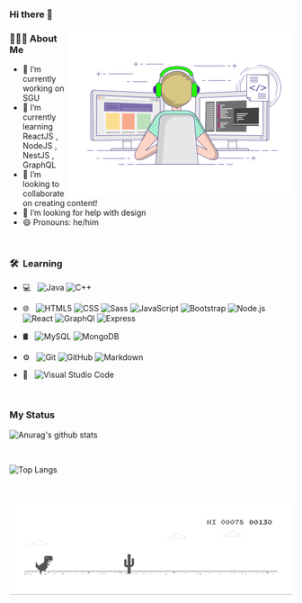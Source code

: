 ### Hi there 👋

<img align="right" alt="GIF" src="https://raw.githubusercontent.com/devSouvik/devSouvik/master/gif3.gif" width="400"/>

<h3> 👨🏻‍💻 About Me </h3>

- 🔭 I’m currently working on SGU
- 🌱 I’m currently learning ReactJS , NodeJS , NestJS , GraphQL
- 👯 I’m looking to collaborate on creating content!
- 🤔 I’m looking for help with design
- 😄 Pronouns: he/him

<br>

<h3> 🛠 &nbsp;Learning</h3>

- 💻 &nbsp;
  ![Java](https://img.shields.io/badge/-Java-333333?style=flat&logo=Java&logoColor=007396)
  ![C++](https://img.shields.io/badge/-C++-333333?style=flat&logo=C%2B%2B&logoColor=00599C)
- 🌐 &nbsp;
  ![HTML5](https://img.shields.io/badge/-HTML5-E34F26?style=flat&logo=html5&logoColor=white)
  ![CSS](https://img.shields.io/badge/-CSS3-1572B6?style=flat&logo=css3&logoColor=white)
  ![Sass](https://img.shields.io/badge/-Sass-cc6699?style=flat&logo=sass&logoColor=ffffff)
  ![JavaScript](https://img.shields.io/badge/-JavaScript-eed718?style=flat&logo=javascript&logoColor=ffffff)
  ![Bootstrap](https://img.shields.io/badge/-Bootstrap-563D7C?style=flat&logo=bootstrap&logoColor=white)
  ![Node.js](https://img.shields.io/badge/-Node.js-3C873A?style=flat&logo=Node.js&logoColor=white)
  ![React](https://img.shields.io/badge/-React-000000?style=flat&logo=react&logoColor=00c8ff)
  ![GraphQl](https://img.shields.io/badge/-GraphQL-e535ab?style=flat&logo=graphql&logoColor=FFFFFF)
  ![Express](https://img.shields.io/badge/-Express.js-787878?style=flat)

- 🛢 &nbsp;
  ![MySQL](https://img.shields.io/badge/-MySQL-F29111?style=flat&logo=mysql&logoColor=FFFFFF)
  ![MongoDB](https://img.shields.io/badge/-MongoDB-4DB33D?style=flat&logo=mongodb&logoColor=FFFFFF)
- ⚙️ &nbsp;
  ![Git](http://img.shields.io/badge/-Git-F1502F?style=flat&logo=git&logoColor=FFFFFF)
  ![GitHub](http://img.shields.io/badge/-Github-000000?style=flat&logo=github&logoColor=FFFFFF)
  ![Markdown](https://img.shields.io/badge/-Markdown-333333?style=flat&logo=markdown)
- 🔧 &nbsp;
  ![Visual Studio Code](http://img.shields.io/badge/-VS%20Code-007ACC?style=flat&logo=visual%20studio%20code&logoColor=white)

<br>

<h3> My Status </h3>

![Anurag's github stats](https://github-readme-stats.vercel.app/api?username=anhhtuann&count_private=true&show_icons=true&theme=radical)

<br>

![Top Langs](https://github-readme-stats.vercel.app/api/top-langs/?username=anhhtuann&theme=radical&title_color=8E2DE2&text_color=fff)

<br>

[![](https://github.com/AnhhTuann/AnhhTuann/blob/main/dino.gif)](#)
